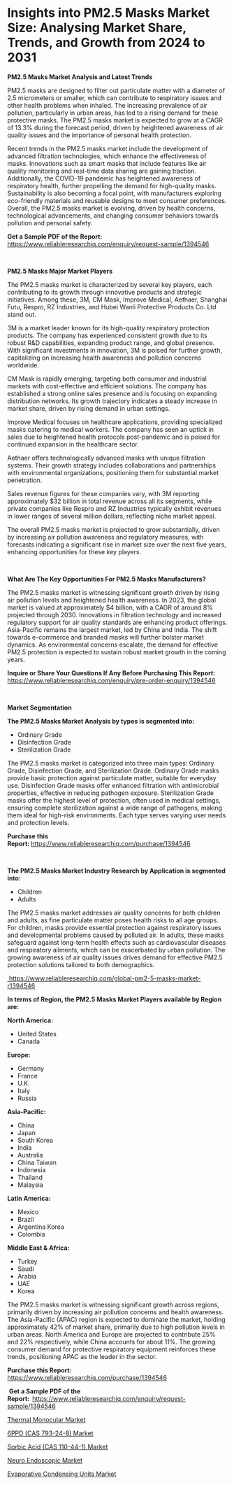 <p><h1>Insights into PM2.5 Masks Market Size: Analysing Market Share, Trends, and Growth from 2024 to 2031</h1></p><p><strong>PM2.5 Masks Market Analysis and Latest Trends</strong></p>
<p><p>PM2.5 masks are designed to filter out particulate matter with a diameter of 2.5 micrometers or smaller, which can contribute to respiratory issues and other health problems when inhaled. The increasing prevalence of air pollution, particularly in urban areas, has led to a rising demand for these protective masks. The PM2.5 masks market is expected to grow at a CAGR of 13.3% during the forecast period, driven by heightened awareness of air quality issues and the importance of personal health protection.</p><p>Recent trends in the PM2.5 masks market include the development of advanced filtration technologies, which enhance the effectiveness of masks. Innovations such as smart masks that include features like air quality monitoring and real-time data sharing are gaining traction. Additionally, the COVID-19 pandemic has heightened awareness of respiratory health, further propelling the demand for high-quality masks. Sustainability is also becoming a focal point, with manufacturers exploring eco-friendly materials and reusable designs to meet consumer preferences. Overall, the PM2.5 masks market is evolving, driven by health concerns, technological advancements, and changing consumer behaviors towards pollution and personal safety.</p></p>
<p><strong>Get a Sample PDF of the Report:&nbsp;</strong> <a href="https://www.reliableresearchiq.com/enquiry/request-sample/1394546">https://www.reliableresearchiq.com/enquiry/request-sample/1394546</a></p>
<p>&nbsp;</p>
<p><strong>PM2.5 Masks Major Market Players</strong></p>
<p><p>The PM2.5 masks market is characterized by several key players, each contributing to its growth through innovative products and strategic initiatives. Among these, 3M, CM Mask, Improve Medical, Aethaer, Shanghai Futu, Respro, RZ Industries, and Hubei Wanli Protective Products Co. Ltd stand out.</p><p>3M is a market leader known for its high-quality respiratory protection products. The company has experienced consistent growth due to its robust R&D capabilities, expanding product range, and global presence. With significant investments in innovation, 3M is poised for further growth, capitalizing on increasing health awareness and pollution concerns worldwide. </p><p>CM Mask is rapidly emerging, targeting both consumer and industrial markets with cost-effective and efficient solutions. The company has established a strong online sales presence and is focusing on expanding distribution networks. Its growth trajectory indicates a steady increase in market share, driven by rising demand in urban settings.</p><p>Improve Medical focuses on healthcare applications, providing specialized masks catering to medical workers. The company has seen an uptick in sales due to heightened health protocols post-pandemic and is poised for continued expansion in the healthcare sector.</p><p>Aethaer offers technologically advanced masks with unique filtration systems. Their growth strategy includes collaborations and partnerships with environmental organizations, positioning them for substantial market penetration.</p><p>Sales revenue figures for these companies vary, with 3M reporting approximately $32 billion in total revenue across all its segments, while private companies like Respro and RZ Industries typically exhibit revenues in lower ranges of several million dollars, reflecting niche market appeal.</p><p>The overall PM2.5 masks market is projected to grow substantially, driven by increasing air pollution awareness and regulatory measures, with forecasts indicating a significant rise in market size over the next five years, enhancing opportunities for these key players.</p></p>
<p>&nbsp;</p>
<p><strong>What Are The Key Opportunities For PM2.5 Masks Manufacturers?</strong></p>
<p><p>The PM2.5 masks market is witnessing significant growth driven by rising air pollution levels and heightened health awareness. In 2023, the global market is valued at approximately $4 billion, with a CAGR of around 8% projected through 2030. Innovations in filtration technology and increased regulatory support for air quality standards are enhancing product offerings. Asia-Pacific remains the largest market, led by China and India. The shift towards e-commerce and branded masks will further bolster market dynamics. As environmental concerns escalate, the demand for effective PM2.5 protection is expected to sustain robust market growth in the coming years.</p></p>
<p><strong>Inquire or Share Your Questions If Any Before Purchasing This Report:</strong> <a href="https://www.reliableresearchiq.com/enquiry/pre-order-enquiry/1394546">https://www.reliableresearchiq.com/enquiry/pre-order-enquiry/1394546</a></p>
<p>&nbsp;</p>
<p><strong>Market Segmentation</strong></p>
<p><strong>The PM2.5 Masks Market Analysis by types is segmented into:</strong></p>
<p><ul><li>Ordinary Grade</li><li>Disinfection Grade</li><li>Sterilization Grade</li></ul></p>
<p><p>The PM2.5 masks market is categorized into three main types: Ordinary Grade, Disinfection Grade, and Sterilization Grade. Ordinary Grade masks provide basic protection against particulate matter, suitable for everyday use. Disinfection Grade masks offer enhanced filtration with antimicrobial properties, effective in reducing pathogen exposure. Sterilization Grade masks offer the highest level of protection, often used in medical settings, ensuring complete sterilization against a wide range of pathogens, making them ideal for high-risk environments. Each type serves varying user needs and protection levels.</p></p>
<p><strong>Purchase this Report:&nbsp;</strong><a href="https://www.reliableresearchiq.com/purchase/1394546">https://www.reliableresearchiq.com/purchase/1394546</a></p>
<p>&nbsp;</p>
<p><strong>The PM2.5 Masks Market Industry Research by Application is segmented into:</strong></p>
<p><ul><li>Children</li><li>Adults</li></ul></p>
<p><p>The PM2.5 masks market addresses air quality concerns for both children and adults, as fine particulate matter poses health risks to all age groups. For children, masks provide essential protection against respiratory issues and developmental problems caused by polluted air. In adults, these masks safeguard against long-term health effects such as cardiovascular diseases and respiratory ailments, which can be exacerbated by urban pollution. The growing awareness of air quality issues drives demand for effective PM2.5 protection solutions tailored to both demographics.</p></p>
<p><a href="https://www.reliableresearchiq.com/global-pm2-5-masks-market-r1394546">&nbsp;https://www.reliableresearchiq.com/global-pm2-5-masks-market-r1394546</a></p>
<p><strong>In terms of Region, the PM2.5 Masks Market Players available by Region are:</strong></p>
<p>
    <p> <strong> North America: </strong>
        <ul>
            <li>United States</li>
            <li>Canada</li>
        </ul>
        </p> 
    <p> <strong> Europe: </strong>
        <ul>
            <li>Germany</li>
            <li>France</li>
            <li>U.K.</li>
            <li>Italy</li>
            <li>Russia</li>
        </ul>
        </p> 
    <p> <strong> Asia-Pacific: </strong>
        <ul>
            <li>China</li>
            <li>Japan</li>
            <li>South Korea</li>
            <li>India</li>
            <li>Australia</li>
            <li>China Taiwan</li>
            <li>Indonesia</li>
            <li>Thailand</li>
            <li>Malaysia</li>
        </ul>
        </p> 
    <p> <strong> Latin America: </strong>
        <ul>
            <li>Mexico</li>
            <li>Brazil</li>
            <li>Argentina Korea</li>
            <li>Colombia</li>
        </ul>
        </p> 
    <p> <strong> Middle East & Africa: </strong>
        <ul>
            <li>Turkey</li>
            <li>Saudi</li>
            <li>Arabia</li>
            <li>UAE</li>
            <li>Korea</li>
        </ul>
    </p>
    </p>
<p><p>The PM2.5 masks market is witnessing significant growth across regions, primarily driven by increasing air pollution concerns and health awareness. The Asia-Pacific (APAC) region is expected to dominate the market, holding approximately 42% of market share, primarily due to high pollution levels in urban areas. North America and Europe are projected to contribute 25% and 22% respectively, while China accounts for about 11%. The growing consumer demand for protective respiratory equipment reinforces these trends, positioning APAC as the leader in the sector.</p></p>
<p><strong>Purchase this Report: </strong><a href="https://www.reliableresearchiq.com/purchase/1394546">https://www.reliableresearchiq.com/purchase/1394546</a></p>
<p>&nbsp;<strong>Get a Sample PDF of the Report:&nbsp;&nbsp;</strong><a href="https://www.reliableresearchiq.com/enquiry/request-sample/1394546">https://www.reliableresearchiq.com/enquiry/request-sample/1394546</a></p>
<p><strong></strong></p>
<p><p><a href="https://www.linkedin.com/pulse/driving-market-forces-thermal-monocular-trends-future-zlepc?trackingId=7o6nQehnQe2vsi%2FiUXMe7Q%3D%3D">Thermal Monocular Market</a></p><p><a href="https://issuu.com/reportprime-2/docs/6ppd-cas-793-24-8-market-size-2030._eda7534735fb87">6PPD (CAS 793-24-8) Market</a></p><p><a href="https://issuu.com/reportprime-2/docs/sorbic-acid-cas-110-44-1-market-siz_1dcf42bfbac7a3">Sorbic Acid (CAS 110-44-1) Market</a></p><p><a href="https://github.com/WayneGriffin411/Market-Research-Report-List-1/blob/main/neuro-endoscopic-market.md">Neuro Endoscopic Market</a></p><p><a href="https://github.com/lambertr3e8v/Market-Research-Report-List-1/blob/main/evaporative-condensing-units-market.md">Evaporative Condensing Units Market</a></p></p>